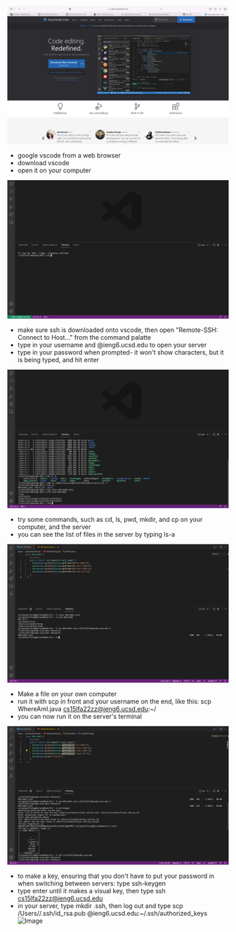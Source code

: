 ![Image](https://github.com/sylvanabrooke/cse15l-lab-reports/blob/8b958fff6301dc131950d35de409c07a49a5f337/Screen%20Shot%202022-09-30%20at%205.56.58%20PM.png)
* google vscode from a web browser
* download vscode
* open it on your computer

![Image](https://github.com/sylvanabrooke/cse15l-lab-reports/blob/7f2906dd104ad4339d12e7a3c0a318c508682ace/Screen%20Shot%202022-09-30%20at%204.31.22%20PM.png)
* make sure ssh is downloaded onto vscode, then open "Remote-SSH: Connect to Host..." from the command palatte
* type in your username and @ieng6.ucsd.edu to open your server
* type in your password when prompted- it won't show characters, but it is being typed, and hit enter

![Image](https://github.com/sylvanabrooke/cse15l-lab-reports/blob/107b050553c773e930d3bf1af2b0dfa697a0578a/Screen%20Shot%202022-09-30%20at%204.41.26%20PM.png)
* try some commands, such as cd, ls, pwd, mkdir, and cp on your computer, and the server
* you can see the list of files in the server by typing ls-a

![Image](https://github.com/sylvanabrooke/cse15l-lab-reports/blob/0846a19a311616d3fcd9ef7b9d5617ac37ed6070/Screen%20Shot%202022-09-30%20at%204.41.01%20PM.png)
* Make a file on your own computer
* run it with scp in front and your username on the end, like this: scp WhereAmI.java cs15lfa22zz@ieng6.ucsd.edu:~/
* you can now run it on the server's terminal

![Image](https://github.com/sylvanabrooke/cse15l-lab-reports/blob/1f7a67b23782a6d7b3ec2698c75332d6314ff267/Screen%20Shot%202022-09-30%20at%206.17.03%20PM.png)
* to make a key, ensuring that you don't have to put your password in when switching between servers: type ssh-keygen
* type enter until it makes a visual key, then type ssh cs15lfa22zz@ieng6.ucsd.edu
* in your server, type mkdir .ssh, then log out and type scp /Users/<personal username>/.ssh/id_rsa.pub <ucsd username>@ieng6.ucsd.edu:~/.ssh/authorized_keys
![Image]()
